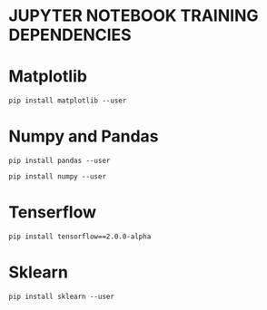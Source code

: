 # JUPYTER NOTEBOOK TRAINING DEPENDENCIES

# Matplotlib
```
pip install matplotlib --user
```

# Numpy and Pandas
```
pip install pandas --user
```

```
pip install numpy --user
```

# Tenserflow
```
pip install tensorflow==2.0.0-alpha
```

# Sklearn
```
pip install sklearn --user
```
